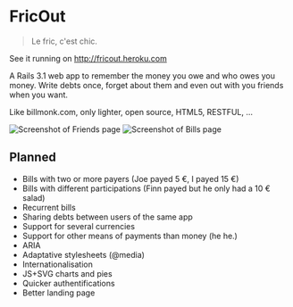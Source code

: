 FricOut
=======

> Le fric, c'est chic.

See it running on http://fricout.heroku.com

A Rails 3.1 web app to remember the money you owe and who owes you money.
Write debts once, forget about them and even out with you friends when you want.

Like billmonk.com, only lighter, open source, HTML5, RESTFUL, …

![Screenshot of Friends page](http://sunny.github.com/fricout/screenshots/friends.png)
![Screenshot of Bills page](http://sunny.github.com/fricout/screenshots/bills.png)

Planned
-------

* Bills with two or more payers (Joe payed 5 €, I payed 15 €)
* Bills with different participations (Finn payed but he only had a 10 € salad)
* Recurrent bills
* Sharing debts between users of the same app
* Support for several currencies
* Support for other means of payments than money (he he.)
* ARIA
* Adaptative stylesheets (@media)
* Internationalisation
* JS+SVG charts and pies
* Quicker authentifications
* Better landing page
